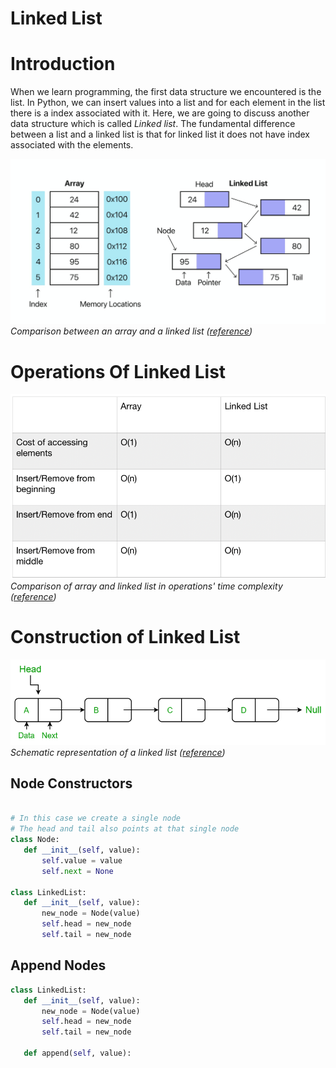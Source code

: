 # Linked List 

# Introduction 
When we learn programming, the first data structure we encountered is the list. In Python, we can insert values into a list and for each element in the list there is a index associated with it. Here, we are going to discuss another data structure which is called *Linked list*. The fundamental difference between a list and a linked list is that for linked list it does not have index associated with the elements. 



 ![Comparison](./images/Linked_List/comparison.jpeg) *Comparison between an array and a linked list ([reference](https://blog.garybricks.com/a-beginners-overview-of-linked-lists-in-python))*


 # Operations Of Linked List 


 ![time_complexity_comparison](images/Linked_List/complexity_comparison.png)*Comparison of array and linked list in operations' time complexity ([reference](https://medium.com/@mckenziefiege/arrays-linked-lists-and-big-o-notation-486727b6259b))*



 # Construction of Linked List

 ![linked list](./images/Linked_List/linked_list_pic.png) *Schematic representation of a linked list ([reference](https://www.geeksforgeeks.org/data-structures/linked-list/singly-linked-list/))*

 ## Node Constructors 

 ```python

 # In this case we create a single node 
 # The head and tail also points at that single node 
class Node: 
    def __init__(self, value):
        self.value = value 
        self.next = None 
    
class LinkedList: 
    def __init__(self, value):
        new_node = Node(value)
        self.head = new_node
        self.tail = new_node 
 ```


 ## Append Nodes 


 ```python 
class LinkedList: 
    def __init__(self, value):
        new_node = Node(value)
        self.head = new_node
        self.tail = new_node 

    def append(self, value): 
        

 ```